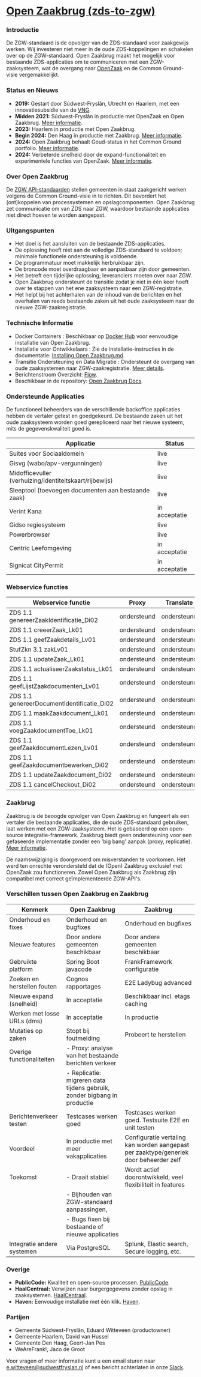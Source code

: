 # [Open Zaakbrug (zds-to-zgw)](https://sudwest-fryslan.github.io/OpenZaakBrug/) #

### Introductie
De ZGW-standaard is de opvolger van de ZDS-standaard voor zaakgewijs werken. Wij investeren niet meer in de oude ZDS-koppelingen en schakelen over op de ZGW-standaard. Open Zaakbrug maakt het mogelijk voor bestaande ZDS-applicaties om te communiceren met een ZGW-zaaksysteem, wat de overgang naar [OpenZaak](https://openzaak.org/) en de Common Ground-visie vergemakkelijkt.

### Status en Nieuws
- **2019:** Gestart door Súdwest-Fryslân, Utrecht en Haarlem, met een innovatiesubsidie van de [VNG](https://vng.nl).
- **Midden 2021:** Súdwest-Fryslân in productie met OpenZaak en Open Zaakbrug. [Meer informatie](https://commonground.nl/blog/view/6a946c44-851a-4a2b-bfaf-8368d886aff7/sudwest-fryslan-live-met-openzaak-en-open-zaakbrug).
- **2023:** Haarlem in productie met Open Zaakbrug.
- **Begin 2024:** Den Haag in productie met Zaakbrug. [Meer informatie](https://www.centric.eu/nl/wat-we-doen/centric-leefomgeving-en-openzaak-naadloos-van-zds-naar-zgw/).
- **2024:** Open Zaakbrug behaalt Goud-status in het Common Ground portfolio. [Meer informatie](https://app.powerbi.com/view?r=eyJrIjoiOWU4MjlmYTktNjE2MS00OGRhLTgwMjYtZWZhNTFhZmRhZjI2IiwidCI6IjZlZjAyOWFiLTNmZDctNGQ5OC05YjBlLWQxZjVmZWRlYTZkMS).
- **2024:** Verbeterde snelheid door de expand-functionaliteit en experimentele functies van OpenZaak. [Meer informatie](https://github.com/VNG-Realisatie/gemma-zaken/issues/2443).

### Over Open Zaakbrug
De [ZGW API-standaarden](https://www.vngrealisatie.nl/producten/api-standaarden-zaakgericht-werken) stellen gemeenten in staat zaakgericht werken volgens de Common Ground-visie in te richten. Dit bevordert het (ont)koppelen van processystemen en opslagcomponenten. Open Zaakbrug zet communicatie om van ZDS naar ZGW, waardoor bestaande applicaties niet direct hoeven te worden aangepast.

### Uitgangspunten
- Het doel is het aansluiten van de bestaande ZDS-applicaties.
- De oplossing hoeft niet aan de volledige ZDS-standaard te voldoen; minimale functionele ondersteuning is voldoende.
- De programmatuur moet makkelijk herbruikbaar zijn.
- De broncode moet overdraagbaar en aanpasbaar zijn door gemeenten.
- Het betreft een tijdelijke oplossing; leveranciers moeten over naar ZGW.
- Open Zaakbrug ondersteunt de transitie zodat je niet in één keer hoeft over te stappen van het ene zaaksysteem naar een ZGW-registratie.
- Het helpt bij het achterhalen van de inhoud van de berichten en het overhalen van reeds bestaande zaken uit het oude zaaksysteem naar de nieuwe ZGW-zaakregistratie.

### Technische Informatie
- Docker Containers : Beschikbaar op [Docker Hub](https://hub.docker.com/r/openzaakbrug/openzaakbrug/tags) voor eenvoudige installatie van Open Zaakbrug.
- Installatie voor Ontwikkelaars : Zie de installatie-instructies in de documentatie: [Installing Open Zaakbrug.md](https://sudwest-fryslan.github.io/OpenZaakBrug/docs/Installing%20Open%20Zaakbrug.md).
- Transitie Ondersteuning en Data Migratie : Ondersteunt de overgang van oude zaaksystemen naar ZGW-zaakregistratie. [Meer details](https://sudwest-fryslan.github.io/OpenZaakBrug/docs/Workings%20of%20Replication.md).
- Berichtenstroom Overzicht:  [Flow](https://sudwest-fryslan.github.io/OpenZaakBrug/docs/media/flow.png).
- Beschikbaar in de repository: [Open Zaakbrug Docs](https://sudwest-fryslan.github.io/OpenZaakBrug/docs/).

### Ondersteunde Applicaties
De functioneel beheerders van de verschillende backoffice applicaties hebben de vertaler getest en goedgekeurd. De bestaande zaken uit het oude zaaksysteem worden goed gerepliceerd naar het nieuwe systeem, mits de gegevenskwaliteit goed is.

| Applicatie                                      | Status         |
|-------------------------------------------------|----------------|
| Suites voor Sociaaldomein                       | live           |
| Gisvg (wabo/apv-vergunningen)                   | live           |
| Midofficevuller (verhuizing/identiteitskaart/rijbewijs) | live |
| Sleeptool (toevoegen documenten aan bestaande zaak) | live |
| Verint Kana                                     | in acceptatie  |
| Gidso regiesysteem                              | live           |
| Powerbrowser                                    | live           |
| Centric Leefomgeving                            | in acceptatie  |
| Signicat CityPermit                             | in acceptatie  |

### Webservice functies

| Webservice functie                              | Proxy      | Translate  | Replicate  |
|-------------------------------------------------|------------|------------|------------|
| ZDS 1.1 genereerZaakIdentificatie_Di02          | ondersteund| ondersteund| ondersteund|
| ZDS 1.1 creeerZaak_Lk01                         | ondersteund| ondersteund| ondersteund|
| ZDS 1.1 geefZaakdetails_Lv01                    | ondersteund| ondersteund| ondersteund|
| StufZkn 3.1 zakLv01                             | ondersteund| ondersteund| ondersteund|
| ZDS 1.1 updateZaak_Lk01                         | ondersteund| ondersteund| ondersteund|
| ZDS 1.1 actualiseerZaakstatus_Lk01              | ondersteund| ondersteund| ondersteund|
| ZDS 1.1 geefLijstZaakdocumenten_Lv01            | ondersteund| ondersteund| ondersteund|
| ZDS 1.1 genereerDocumentIdentificatie_Di02      | ondersteund| ondersteund| ondersteund|
| ZDS 1.1 maakZaakdocument_Lk01                   | ondersteund| ondersteund| ondersteund|
| ZDS 1.1 voegZaakdocumentToe_Lk01                | ondersteund| ondersteund| ondersteund|
| ZDS 1.1 geefZaakdocumentLezen_Lv01              | ondersteund| ondersteund| ondersteund|
| ZDS 1.1 geefZaakdocumentbewerken_Di02           | ondersteund| ondersteund| ondersteund|
| ZDS 1.1 updateZaakdocument_Di02                 | ondersteund| ondersteund| ondersteund|
| ZDS 1.1 cancelCheckout_Di02                     | ondersteund| ondersteund| ondersteund|

### Zaakbrug
Zaakbrug is de beoogde opvolger van Open Zaakbrug en fungeert als een vertaler die bestaande applicaties, die de oude ZDS-standaard gebruiken, laat werken met een ZGW-zaaksysteem. Het is gebaseerd op een open-source integratie-framework. 
Zaakbrug biedt geen ondersteuning voor een gefaseerde implementatie zonder een 'big bang' aanpak (proxy, replicatie). 
[Meer informatie](https://www.zaakbrug.nl).

De naamswijziging is doorgevoerd om misverstanden te voorkomen. Het werd ten onrechte verondersteld dat de (Open) Zaakbrug exclusief met OpenZaak zou functioneren. Zowel Open Zaakbrug als Zaakbrug zijn compatibel met correct geïmplementeerde ZGW-API's.

### Verschillen tussen Open Zaakbrug en Zaakbrug

| Kenmerk                              | Open Zaakbrug                         | Zaakbrug                                      |
|--------------------------------------|---------------------------------------|-----------------------------------------------|
| Onderhoud en fixes                   | Onderhoud en bugfixes                 | Onderhoud en bugfixes                         |
| Nieuwe features                      | Door andere gemeenten beschikbaar     | Door andere gemeenten beschikbaar             |
| Gebruikte platform                   | Spring Boot javacode                  | FrankFramework configuratie                    |
| Zoeken en herstellen fouten          | Cognos rapportages                    | E2E Ladybug advanced                          |
| Nieuwe expand (snelheid)             | In acceptatie                         | Beschikbaar incl. etags caching               |
| Werken met losse URLs (dms)          | In acceptatie                         | In productie                                  |
| Mutaties op zaken                    | Stopt bij foutmelding                 | Probeert te herstellen                        |
| Overige functionaliteiten            | - Proxy: analyse van het bestaande berichten verkeer   |                                               |
|                                      | - Replicatie: migreren data tijdens gebruik, zonder bigbang in productie |                                               |
| Berichtenverkeer testen              | Testcases werken goed                 | Testcases werken goed. Testsuite E2E en unit testen |
| Voordeel                             | In productie met meer vakapplicaties  | Configuratie vertaling kan worden aangepast per zaaktype/generiek door beheerder zelf |
| Toekomst                             | - Draait stabiel                      | Wordt actief doorontwikkeld, veel flexibiliteit in features |
|                                      | - Bijhouden van ZGW-standaard aanpassingen, |                                               |
|                                      | - Bugs fixen bij bestaande of nieuwe applicaties |                                               |
| Integratie andere systemen           | Via PostgreSQL                        | Splunk, Elastic search, Secure logging, etc.  |



### Overige
- **PublicCode:** Kwaliteit en open-source processen. [PublicCode](https://publiccode.net).
- **HaalCentraal:** Verwijzen naar burgergegevens zonder opslag in zaaksystemen. [HaalCentraal](https://commonground.nl).
- **Haven:** Eenvoudige installatie met één klik. [Haven](https://haven.commonground.nl).

### Partijen
- Gemeente Súdwest-Fryslân, Eduard Witteveen (productowner)
- Gemeente Haarlem, David van Hussel
- Gemeente Den Haag, Geert-Jan Pes
- WeAreFrank!, Jaco de Groot

Voor vragen of meer informatie kunt u een email sturen naar [e.witteveen@sudwestfryslan.nl](mailto:e.witteveen@sudwestfryslan.nl) of een bericht achterlaten in onze [Slack](https://samenorganiseren.slack.com).
